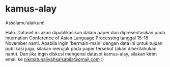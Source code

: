 # kamus-alay

Assalamu'alaikum!

Halo. Dataset ini akan dipublikasikan dalam paper dan dipresentasikan pada Internation Conference of Asian Language Processing tanggal 15-18 November nanti. Apabila ingin 'bermain-main' dengan data ini untuk tujuan publikasi juga, silakan merujuk pada paper tersebut (akan diberitahukan nanti). Dan jika ingin diskusi mengenai dataset kamus-alay, silakan kirim email ke nikmatunaliyahsalsabila@gmail.com :)
